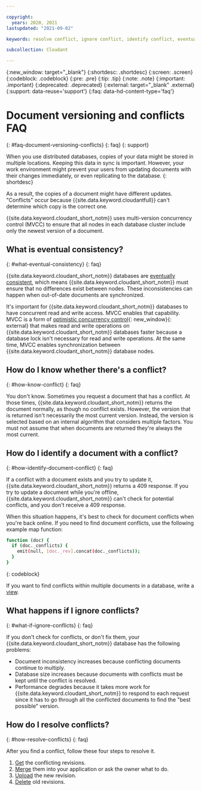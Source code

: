 ```yaml
---

copyright:
  years: 2020, 2021
lastupdated: "2021-09-02"

keywords: resolve conflict, ignore conflict, identify conflict, eventual consistency, conflict

subcollection: Cloudant

---
```


{:new_window: target="_blank"}
{:shortdesc: .shortdesc}
{:screen: .screen}
{:codeblock: .codeblock}
{:pre: .pre}
{:tip: .tip}
{:note: .note}
{:important: .important}
{:deprecated: .deprecated}
{:external: target="_blank" .external}
{:support: data-reuse='support'}
{:faq: data-hd-content-type='faq'}

<!-- Acrolinx: 2021-04-19 -->

# Document versioning and conflicts FAQ
{: #faq-document-versioning-conflicts}
{: faq}
{: support}

When you use distributed databases, copies of your data might be stored in multiple locations. Keeping this data in sync is important. However, your work environment might prevent your users from updating documents with their changes immediately, or even replicating to the database. 
{: shortdesc}

As a result, the copies of a document might have different updates. "Conflicts" occur because {{site.data.keyword.cloudantfull}} can't determine which copy is the correct one.

{{site.data.keyword.cloudant_short_notm}} uses multi-version concurrency control (MVCC) to ensure that all nodes in each database cluster include only the newest version of a document.

## What is eventual consistency?
{: #what-eventual-consistency}
{: faq}

{{site.data.keyword.cloudant_short_notm}} databases are [eventually consistent](/docs/services/Cloudant?topic=Cloudant-cap-theorem#cap-theorem), which means {{site.data.keyword.cloudant_short_notm}} must ensure that no differences exist between nodes. These inconsistencies can happen when out-of-date documents are synchronized.

It's important for {{site.data.keyword.cloudant_short_notm}} databases to have concurrent read and write access. MVCC enables that capability. MVCC is a form of [optimistic concurrency control](http://en.wikipedia.org/wiki/Optimistic_concurrency_control){: new_window}{: external} that makes read and write operations on {{site.data.keyword.cloudant_short_notm}} databases faster because a database lock isn't necessary for read and write operations.  At the same time, MVCC enables synchronization between {{site.data.keyword.cloudant_short_notm}} database nodes.

## How do I know whether there's a conflict?
{: #how-know-conflict}
{: faq}

You don't know. Sometimes you request a document that has a conflict. At those times, {{site.data.keyword.cloudant_short_notm}} returns the document normally, as though no conflict exists. However, the version that is returned isn't necessarily the most current version. Instead, the version is selected based on an internal algorithm that considers multiple factors. You must not assume that when documents are returned they're always the most current.

## How do I identify a document with a conflict?
{: #how-identify-document-conflict}
{: faq}

If a conflict with a document exists and you try to update it, {{site.data.keyword.cloudant_short_notm}} returns a 409 response. If you try to update a document while you're offline, {{site.data.keyword.cloudant_short_notm}} can't check for potential conflicts, and you don't receive a 409 response. 

When this situation happens, it's best to check for document conflicts when you're back online. If you need to find document conflicts, use the following example map function:

```sh
function (doc) {
  if (doc._conflicts) {
    emit(null, [doc._rev].concat(doc._conflicts));
  }
}
```
{: codeblock}

If you want to find conflicts within multiple documents in a database, write a [view](/docs/services/Cloudant?topic=Cloudant-views-mapreduce#views-mapreduce).

## What happens if I ignore conflicts? 
{: #what-if-ignore-conflicts}
{: faq}

If you don't check for conflicts, or don't fix them, your {{site.data.keyword.cloudant_short_notm}} database has the following problems:

- Document inconsistency increases because conflicting documents continue to multiply. 
- Database size increases because documents with conflicts must be kept until the conflict is resolved. 
- Performance degrades because it takes more work for {{site.data.keyword.cloudant_short_notm}} to respond to each request since it has to go through all the conflicted documents to find the "best possible" version. 

## How do I resolve conflicts?
{: #how-resolve-conflicts}
{: faq}

After you find a conflict, follow these four steps to resolve it.

1.  [Get](/docs/services/Cloudant?topic=Cloudant-document-versioning-and-mvcc#get-conflicting-revisions-mvcc) the conflicting revisions.
2.  [Merge](/docs/services/Cloudant?topic=Cloudant-document-versioning-and-mvcc#merge-the-changes-mvcc) them into your application or ask the owner what to do.
3.  [Upload](/docs/services/Cloudant?topic=Cloudant-document-versioning-and-mvcc#upload-the-new-revision-mvcc) the new revision.
4.  [Delete](/docs/services/Cloudant?topic=Cloudant-document-versioning-and-mvcc#delete-old-revisions-mvcc) old revisions.
